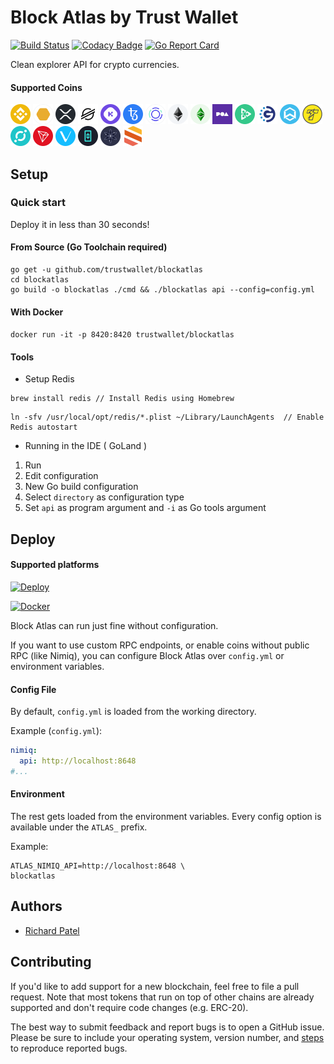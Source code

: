 # Block Atlas by Trust Wallet

[![Build Status](https://dev.azure.com/TrustWallet/Trust%20BlockAtlas/_apis/build/status/TrustWallet.blockatlas?branchName=master)](https://dev.azure.com/TrustWallet/Trust%20BlockAtlas/_build/latest?definitionId=27&branchName=master)
[![Codacy Badge](https://api.codacy.com/project/badge/Grade/43834b0c94ad4f6088629aa3e3bb5e94)](https://www.codacy.com/app/TrustWallet/blockatlas?utm_source=github.com&amp;utm_medium=referral&amp;utm_content=TrustWallet/blockatlas&amp;utm_campaign=Badge_Grade)
[![Go Report Card](https://goreportcard.com/badge/TrustWallet/blockatlas)](https://goreportcard.com/report/TrustWallet/blockatlas)

Clean explorer API for crypto currencies.

#### Supported Coins

<a href="https://binance.com" target="_blank"><img src="https://raw.githubusercontent.com/TrustWallet/tokens/master/coins/714.png" width="32" /></a>
<a href="https://nimiq.com" target="_blank"><img src="https://raw.githubusercontent.com/TrustWallet/tokens/master/coins/242.png" width="32" /></a>
<a href="https://ripple.com" target="_blank"><img src="https://raw.githubusercontent.com/TrustWallet/tokens/master/coins/144.png" width="32" /></a>
<a href="https://stellar.org" target="_blank"><img src="https://raw.githubusercontent.com/TrustWallet/tokens/master/coins/148.png" width="32" /></a>
<a href="https://kin.org" target="_blank"><img src="https://raw.githubusercontent.com/TrustWallet/tokens/master/coins/2017.png" width="32" /></a>
<a href="https://tezos.com" target="_blank"><img src="https://raw.githubusercontent.com/TrustWallet/tokens/master/coins/1729.png" width="32" /></a>
<a href="https://aion.network" target="_blank"><img src="https://raw.githubusercontent.com/TrustWallet/tokens/master/coins/425.png" width="32" /></a>
<a href="https://ethereum.org" target="_blank"><img src="https://raw.githubusercontent.com/TrustWallet/tokens/master/coins/60.png" width="32" /></a>
<a href="https://ethereumclassic.github.io" target="_blank"><img src="https://raw.githubusercontent.com/TrustWallet/tokens/master/coins/61.png" width="32" /></a>
<a href="https://poa.network" target="_blank"><img src="https://raw.githubusercontent.com/TrustWallet/tokens/master/coins/178.png" width="32" /></a>
<a href="https://callisto.network" target="_blank"><img src="https://raw.githubusercontent.com/TrustWallet/tokens/master/coins/820.png" width="32" /></a>
<a href="https://gochain.io" target="_blank"><img src="https://raw.githubusercontent.com/TrustWallet/tokens/master/coins/6060.png" width="32" /></a>
<a href="https://wanchain.org" target="_blank"><img src="https://raw.githubusercontent.com/TrustWallet/tokens/master/coins/5718350.png" width="32" /></a>
<a href="https://thundercore.com" target="_blank"><img src="https://raw.githubusercontent.com/TrustWallet/tokens/master/coins/1001.png" width="32" /></a>
<a href="https://icon.foundation" target="_blank"><img src="https://raw.githubusercontent.com/TrustWallet/tokens/master/coins/74.png" width="32" /></a>
<a href="https://tron.network" target="_blank"><img src="https://raw.githubusercontent.com/TrustWallet/tokens/master/coins/195.png" width="32" /></a>
<a href="https://vechain.org/" target="_blank"><img src="https://raw.githubusercontent.com/TrustWallet/tokens/master/coins/818.png" width="32" /></a>
<a href="https://www.thetatoken.org/" target="_blank"><img src="https://raw.githubusercontent.com/TrustWallet/tokens/master/coins/500.png" width="32" /></a>
<a href="https://cosmos.network/" target="_blank"><img src="https://raw.githubusercontent.com/TrustWallet/tokens/master/coins/118.png" width="32" /></a>
<a href="https://semux.org/" target="_blank"><img src="https://raw.githubusercontent.com/TrustWallet/tokens/master/coins/7562605.png" width="32" /></a>

## Setup

### Quick start

Deploy it in less than 30 seconds!

#### From Source (Go Toolchain required)

```shell
go get -u github.com/trustwallet/blockatlas
cd blockatlas
go build -o blockatlas ./cmd && ./blockatlas api --config=config.yml
```

#### With Docker

`docker run -it -p 8420:8420 trustwallet/blockatlas`

#### Tools

-   Setup Redis

```shell
brew install redis // Install Redis using Homebrew
```

```shell
ln -sfv /usr/local/opt/redis/*.plist ~/Library/LaunchAgents  // Enable Redis autostart
```

-   Running in the IDE ( GoLand )

1.  Run
2.  Edit configuration
3.  New Go build configuration
4.  Select `directory` as configuration type
5.  Set `api` as program argument and `-i` as Go tools argument 

## Deploy

#### Supported platforms

[![Deploy](https://www.herokucdn.com/deploy/button.svg)](https://www.heroku.com/deploy/?template=https://github.com/TrustWallet/blockatlas)

[![Docker](https://img.shields.io/docker/cloud/build/trustwallet/blockatlas.svg?style=for-the-badge)](https://hub.docker.com/r/trustwallet/blockatlas)

Block Atlas can run just fine without configuration.

If you want to use custom RPC endpoints, or enable coins without public RPC (like Nimiq),
you can configure Block Atlas over `config.yml` or environment variables.

#### Config File

By default, `config.yml` is loaded from the working directory.

Example (`config.yml`):

```yaml
nimiq:
  api: http://localhost:8648
#...
```

#### Environment

The rest gets loaded from the environment variables.
Every config option is available under the `ATLAS_` prefix.

Example:

```shell
ATLAS_NIMIQ_API=http://localhost:8648 \
blockatlas
```

## Authors

-   [Richard Patel](https://github.com/terorie)

## Contributing

If you'd like to add support for a new blockchain, feel free to file a pull request.
Note that most tokens that run on top of other chains are already supported and
don't require code changes (e.g. ERC-20).

The best way to submit feedback and report bugs is to open a GitHub issue.
Please be sure to include your operating system, version number, and
[steps](https://gist.github.com/nrollr/eb24336b8fb8e7ba5630) to reproduce reported bugs.
